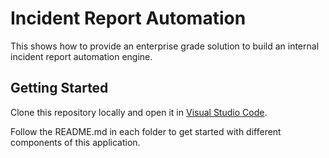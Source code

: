 # Incident Report Automation

This shows how to provide an enterprise grade solution to build an internal incident report automation engine.

## Getting Started

Clone this repository locally and open it in [Visual Studio Code](https://code.visualstudio.com/).

Follow the README.md in each folder to get started with different components of this application.